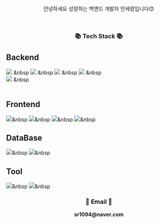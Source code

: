 <p align="center">
  안녕하세요 성장하는 백엔드 개발자 안세령입니다😊<br>
</p>

<br>


<h3 align="center">📚 Tech Stack 📚</h3>
<p align="center">
  
  ## Backend
  <img src="https://img.shields.io/badge/spring-6DB33F?style=flat-square&logo=spring&logoColor=white"/></a> &nbsp                <!-- 스프링 -->
  <img src="https://img.shields.io/badge/SpringBoot-6DB33F?style=flat-square&logo=SpringBoot&logoColor=white"/></a> &nbsp        <!-- 스프링부트 -->
  <img src="https://img.shields.io/badge/java-007396?style=flat-square&logo=java&logoColor=white"/></a> &nbsp                    <!-- 자바 -->
  <img src="https://img.shields.io/badge/gradle-02303A?style=for-the-badge&logo=gradle&logoColor=white"> &nbsp                   <!--gradle-->  
  <img src="https://img.shields.io/badge/python-3776AB?style=flat-square&logo=python&logoColor=white"/></a> &nbsp                <!-- 파이썬 -->        
  <br>
  
  ## Frontend
  <img src="https://img.shields.io/badge/vue.js-4FC08D?style=for-the-badge&logo=vue.js&logoColor=white">&nbsp                  <!--Vue-->
  <img src="https://img.shields.io/badge/html5-E34F26?style=flat-square&logo=html5&logoColor=white"/></a>&nbsp                  <!-- HTML -->
  <img src="https://img.shields.io/badge/css-1572B6?style=flat-square&logo=css3&logoColor=white"/></a>&nbsp                     <!-- CSS -->
  <img src="https://img.shields.io/badge/Javascript-ffb13b?style=flat-square&logo=javascript&logoColor=white"/></a>&nbsp        <!-- 자바스크립트 -->
  <br>
  
  ## DataBase
  <img src="https://img.shields.io/badge/mysql-4479A1?style=flat-square&logo=mysql&logoColor=white"/></a>&nbsp                  <!-- MySQL -->
  <img src="https://img.shields.io/badge/mariaDB-003545?style=flat-square&logo=mariaDB&logoColor=white"/></a>&nbsp              <!-- MariaDB -->
  <br>
  
  ## Tool
  <img src="https://img.shields.io/badge/github-181717?style=flat-square&logo=github&logoColor=white"></a>&nbsp                 <!-- 깃헙 -->
  <img src="https://img.shields.io/badge/git-F05032?style=flat-square&logo=git&logoColor=white"></a>&nbsp                       <!-- 깃 -->
</p>


<h3 align="center">📧 Email 📧</h3>
<p align="center">
  <Strong>sr1094@naver.com</Strong>
</p>

<br>
